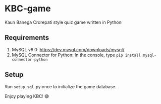 # KBC-game
Kaun Banega Crorepati style quiz game written in Python

## Requirements
1. MySQL v8.0:
https://dev.mysql.com/downloads/mysql/
2. MySQL Connector for Python:
In the console, type
`pip install mysql-connector-python`

## Setup
Run `setup_sql.py` once to initialize the game database.

Enjoy playing KBC! :smile:
